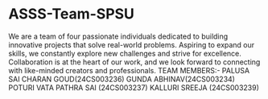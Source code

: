 # ASSS-Team-SPSU
We are a team of four passionate individuals dedicated to building innovative projects that solve real-world problems. Aspiring to expand our skills, we constantly explore new challenges and strive for excellence. Collaboration is at the heart of our work, and we look forward to connecting with like-minded creators and professionals. 
TEAM MEMBERS:- 
PALUSA SAI CHARAN GOUD(24CS003236)
GUNDA ABHINAV(24CS003234)
POTURI VATA PATHRA SAI (24CS003237)
KALLURI SREEJA (24CS003239)
